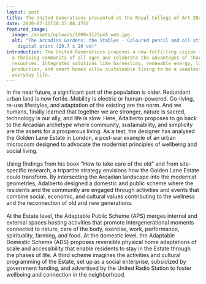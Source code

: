 ```yaml
---
layout: post
title: The United Generations presented at the Royal College of Art 2020 Graduate Show
date: 2020-07-15T20:27:08.475Z
featured_image:
  image: /assets/uploads/2000x1125px6_web.jpg
  alt: "The Arcadian Gardens: the Stables - Coloured pencil and oil stick on
    digital print (29.7 x 20 cm)"
introduction: The United Generations proposes a new fulfilling vision to create
  a thriving community of all ages and celebrate the advantages of shared
  resources. Integrated solutions like harvesting, renewable energy, local
  production, and smart homes allow sustainable living to be a seamless part of
  everyday life.
---
```

In the near future, a significant part of the population is older. Redundant urban land is now fertile. Mobility is electric or human-powered. Co-living, re-use lifestyles, and adaptation of the existing are the norm. And we humans, finally learned that together we are stronger, nature is sacred, technology is our ally, and life is slow. Here, Adalberto proposes to go back to the Arcadian archetype where community, sustainability, and simplicity are the assets for a prosperous living. As a test, the designer has analysed the Golden Lane Estate in London, a post-war example of an urban microcosm designed to advocate the modernist principles of wellbeing and social living.\
\
Using findings from his book “How to take care of the old” and from site-specific research, a tripartite strategy envisions how the Golden Lane Estate could transform. By intersecting the Arcadian landscape into the modernist geometries, Adalberto designed a domestic and public scheme where the residents and the community are engaged through activities and events that combine social, economic, and cultural values contributing to the wellness and the reconnection of old and new generations.\
\
At the Estate level, the Adaptable Public Scheme (APS) merges internal and external spaces hosting activities that promote intergenerational moments connected to nature, care of the body, exercise, work, performance, spirituality, farming, and food. At the domestic level, the Adaptable Domestic Scheme (ADS) proposes reversible physical home adaptations of scale and accessibility that enable residents to stay in the Estate through the phases of life. A third scheme imagines the activities and cultural programming of the Estate, set up as a social enterprise, subsidized by government funding, and advertised by the United Radio Station to foster wellbeing and connection in the neighborhood.